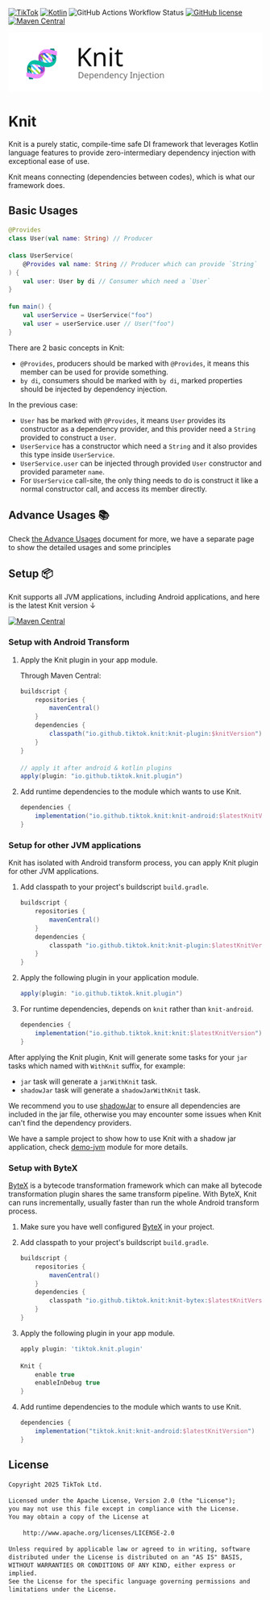 [![TikTok](https://img.shields.io/badge/TikTok-Android-black.svg?style=flat-square&logo=tiktok)](https://kotlinlang.org)
[![Kotlin](https://img.shields.io/badge/Kotlin-2.1.20-hotpink.svg?style=flat-square&logo=kotlin)](https://kotlinlang.org)
![GitHub Actions Workflow Status](https://img.shields.io/github/actions/workflow/status/tiktok/knit/test.yaml?branch=master&style=flat-square)
[![GitHub license](https://img.shields.io/github/license/tiktok/knit?style=flat-square)](https://github.com/tiktok/knit/blob/master/LICENSE)
[![Maven Central](https://img.shields.io/maven-central/v/io.github.tiktok.knit/knit-plugin?style=flat-square&color=coral)](https://central.sonatype.com/artifact/io.github.tiktok.knit/knit-plugin)

![Knit Banner](docs/main_logo.svg)

# Knit

Knit is a purely static, compile-time safe DI framework that leverages Kotlin language features to provide zero-intermediary dependency injection with exceptional ease of use.

Knit means connecting (dependencies between codes), which is what our framework does.

## Basic Usages

```kotlin
@Provides
class User(val name: String) // Producer

class UserService(
    @Provides val name: String // Producer which can provide `String`
) {
    val user: User by di // Consumer which need a `User`
}

fun main() {
    val userService = UserService("foo")
    val user = userService.user // User("foo")
}
```

There are 2 basic concepts in Knit:

- `@Provides`, producers should be marked with `@Provides`, it means this member can be used for provide something.
- `by di`, consumers should be marked with `by di`, marked properties should be injected by dependency injection.

In the previous case:

- `User` has be marked with `@Provides`, it means `User` provides its constructor as a dependency provider, and this
  provider need a `String` provided to construct a `User`.
- `UserService` has a constructor which need a `String` and it also provides this type inside `UserService`.
- `UserService.user` can be injected through provided `User` constructor and provided parameter `name`.
- For `UserService` call-site, the only thing needs to do is construct it like a normal constructor call, and access its
  member directly.

## Advance Usages 📚

Check [the Advance Usages](docs/README.md) document for more, we have a separate page to show the detailed usages and some principles

## Setup 📦

Knit supports all JVM applications, including Android applications, and here is the latest Knit version ↓

[![Maven Central](https://img.shields.io/maven-central/v/io.github.tiktok.knit/knit-plugin?style=flat-square&logo=apache-maven?color=coral)](https://central.sonatype.com/artifact/io.github.tiktok.knit/knit-plugin)

### Setup with Android Transform

1. Apply the Knit plugin in your app module.

    Through Maven Central:
    ```groovy
    buildscript {
        repositories {
            mavenCentral()
        }
        dependencies {
            classpath("io.github.tiktok.knit:knit-plugin:$knitVersion")
        }
    }

    // apply it after android & kotlin plugins
    apply(plugin: "io.github.tiktok.knit.plugin")
    ```


2. Add runtime dependencies to the module which wants to use Knit.

    ```groovy
    dependencies {
        implementation("io.github.tiktok.knit:knit-android:$latestKnitVersion")
    }
    ```

### Setup for other JVM applications

Knit has isolated with Android transform process, you can apply Knit plugin for other JVM applications.

1. Add classpath to your project's buildscript `build.gradle`.
    
    ```groovy
    buildscript {
        repositories {
            mavenCentral()
        }
        dependencies {
            classpath "io.github.tiktok.knit:knit-plugin:$latestKnitVersion"
        }
    }
    ```
2. Apply the following plugin in your application module.
    
    ```groovy
    apply(plugin: "io.github.tiktok.knit.plugin")
    ```
3. For runtime dependencies, depends on `knit` rather than `knit-android`.

    ```groovy
    dependencies {
        implementation("io.github.tiktok.knit:knit:$latestKnitVersion")
    }
    ```
After applying the Knit plugin, Knit will generate some tasks for your `jar` tasks which named with `WithKnit` suffix, for example:

- `jar` task will generate a `jarWithKnit` task.
- `shadowJar` task will generate a `shadowJarWithKnit` task.

We recommend you to use [shadowJar](https://github.com/GradleUp/shadow) to ensure all dependencies are included in the jar file, otherwise you may encounter some issues when Knit can't find the dependency providers.

We have a sample project to show how to use Knit with a shadow jar application, check [demo-jvm](demo-jvm) module for more details.

### Setup with ByteX

[ByteX](https://github.com/bytedance/bytex) is a bytecode transformation framework which can make all bytecode transformation plugin shares the same transform pipeline. With ByteX, Knit can runs incrementally, usually faster than run the whole Android transform process.

1. Make sure you have well configured [ByteX](https://github.com/bytedance/bytex) in your project.
2. Add classpath to your project's buildscript `build.gradle`.

    ```groovy
    buildscript {
        repositories {
            mavenCentral()
        }
        dependencies {
            classpath "io.github.tiktok.knit:knit-bytex:$latestKnitVersion"
        }
    }
    ```

3. Apply the following plugin in your app module.

    ```groovy
    apply plugin: 'tiktok.knit.plugin'

    Knit {
        enable true
        enableInDebug true
    }
    ```

4. Add runtime dependencies to the module which wants to use Knit.
    ```groovy
    dependencies {
        implementation("tiktok.knit:knit-android:$latestKnitVersion")
    }
    ```

## License

```
Copyright 2025 TikTok Ltd.

Licensed under the Apache License, Version 2.0 (the "License");
you may not use this file except in compliance with the License.
You may obtain a copy of the License at

    http://www.apache.org/licenses/LICENSE-2.0

Unless required by applicable law or agreed to in writing, software
distributed under the License is distributed on an "AS IS" BASIS,
WITHOUT WARRANTIES OR CONDITIONS OF ANY KIND, either express or implied.
See the License for the specific language governing permissions and
limitations under the License.
```
